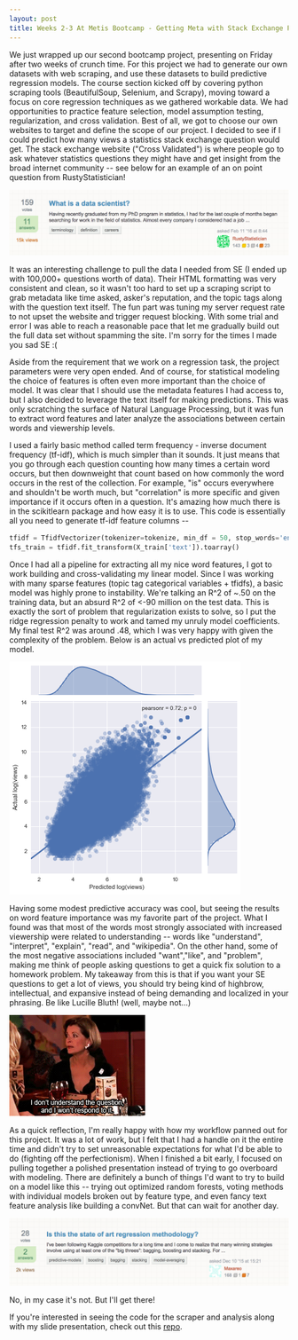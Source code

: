 ```yaml
---
layout: post
title: Weeks 2-3 At Metis Bootcamp - Getting Meta with Stack Exchange Predictions
---
```


We just wrapped up our second bootcamp project, presenting on Friday after two weeks of crunch time. For this project we had to generate our own datasets with web scraping, and use these datasets to build predictive regression models. The course section kicked off by covering python scraping tools (BeautifulSoup, Selenium, and Scrapy), moving toward a focus on core regression techniques as we gathered workable data. We had opportunities to practice feature selection, model assumption testing, regularization, and cross validation. Best of all, we got to choose our own websites to target and define the scope of our project. I decided to see if I could predict how many views a statistics stack exchange question would get. The stack exchange website ("Cross Validated") is where people go to ask whatever statistics questions they might have and get insight from the broad internet community -- see below for an example of an on point question from RustyStatistician!      

![SE1](/images/DataScientist.png)

It was an interesting challenge to pull the data I needed from SE (I ended up with 100,000+ questions worth of data). Their HTML formatting was very consistent and clean, so it wasn't too hard to set up a scraping script to grab metadata like time asked, asker's reputation, and the topic tags along with the question text itself. The fun part was tuning my server request rate to not upset the website and trigger request blocking. With some trial and error I was able to reach a reasonable pace that let me gradually build out the full data set without spamming the site. I'm sorry for the times I made you sad SE :( 

Aside from the requirement that we work on a regression task, the project parameters were very open ended. And of course, for statistical modeling the choice of features is often even more important than the choice of model. It was clear that I should use the metadata features I had access to, but I also decided to leverage the text itself for making predictions. This was only scratching the surface of Natural Language Processing, but it was fun to extract word features and later analyze the associations between certain words and viewership levels. 

I used a fairly basic method called term frequency - inverse document frequency (tf-idf), which is much simpler than it sounds. It just means that you go through each question counting how many times a certain word occurs, but then downweight that count based on how commonly the word occurs in the rest of the collection. For example, "is" occurs everywhere and shouldn't be worth much, but "correlation" is more specific and given importance if it occurs often in a question. It's amazing how much there is in the scikitlearn package and how easy it is to use. This code is essentially all you need to generate tf-idf feature columns --        

```python
tfidf = TfidfVectorizer(tokenizer=tokenize, min_df = 50, stop_words='english')
tfs_train = tfidf.fit_transform(X_train['text']).toarray()
```

Once I had all a pipeline for extracting all my nice word features, I got to work building and cross-validating my linear model. Since I was working with many sparse features (topic tag categorical variables + tfidfs), a basic model was highly prone to instability. We're talking an R^2 of ~.50 on the training data, but an absurd R^2 of <-90 million on the test data. This is exactly the sort of problem that regularization exists to solve, so I put the ridge regression penalty to work and tamed my unruly model coefficients. My final test R^2 was around .48, which I was very happy with given the complexity of the problem. Below is an actual vs predicted plot of my model. 

![plot1](/images/Pairplot_im.png)

Having some modest predictive accuracy was cool, but seeing the results on word feature importance was my favorite part of the project. What I found was that most of the words most strongly associated with increased viewership were related to understanding -- words like "understand", "interpret", "explain", "read", and "wikipedia". On the other hand, some of the most negative associations included "want","like", and "problem", making me think of people asking questions to get a quick fix solution to a homework problem. My takeaway from this is that if you want your SE questions to get a lot of views, you should try being kind of highbrow, intellectual, and expansive instead of being demanding and localized in your phrasing. Be like Lucille Bluth! (well, maybe not...) 

![lucille](/images/lucille.gif)

As a quick reflection, I'm really happy with how my workflow panned out for this project. It was a lot of work, but I felt that I had a handle on it the entire time and didn't try to set unreasonable expectations for what I'd be able to do (fighting off the perfectionism). When I finished a bit early, I focused on pulling together a polished presentation instead of trying to go overboard with modeling. There are definitely a bunch of things I'd want to try to build on a model like this -- trying out optimized random forests, voting methods with individual models broken out by feature type, and even fancy text feature analysis like building a convNet. But that can wait for another day.

![SE2](/images/RegressMethodology.png)

No, in my case it's not. But I'll get there! 

If you're interested in seeing the code for the scraper and analysis along with my slide presentation, check out this [repo](https://github.com/JEddy92/Metis-Project2-StatsStackExchange).
